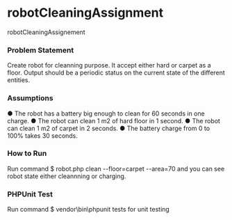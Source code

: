 # robotCleaningAssignment
robotCleaningAssignement

### Problem Statement ###
Create robot for cleanning purpose.
It accept either hard or carpet as a floor.
Output should be a periodic status on the current state of the different entities.

### Assumptions ###
● The robot has a battery big enough to clean for 60 seconds in one charge. 
● The robot can clean 1 m2 of hard floor in 1 second. 
● The robot can clean 1 m2 of carpet in 2 seconds. 
● The battery charge from 0 to 100% takes 30 seconds.

### How to Run ###
Run command $ robot.php clean --floor=carpet --area=70 and you can see robot state either cleannning or charging.

### PHPUnit Test ###
Run command $ vendor\bin\phpunit tests for unit testing
